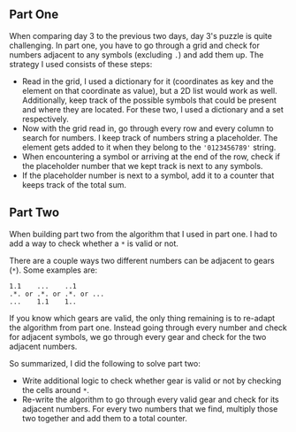 ## Part One

When comparing day 3 to the previous two days, day 3's puzzle is quite challenging. In part one, you have to go through a grid and check for numbers adjacent to any symbols (excluding ```.```) and add them up.
The strategy I used consists of these steps:
- Read in the grid, I used a dictionary for it (coordinates as key and the element on that coordinate as value), but a 2D list would work as well. Additionally, keep track of the possible symbols that could be present and where they are located. For these two, I used a dictionary and a set respectively.
- Now with the grid read in, go through every row and every column to search for numbers. I keep track of numbers string a placeholder. The element gets added to it when they belong to the ```'0123456789'``` string.
- When encountering a symbol or arriving at the end of the row, check if the placeholder number that we kept track is next to any symbols. 
- If the placeholder number is next to a symbol, add it to a counter that keeps track of the total sum.

## Part Two
When building part two from the algorithm that I used in part one. I had to add a way to check whether a ```*``` is valid or not.

There are a couple ways two different numbers can be adjacent to gears (```*```). Some examples are:
```
1.1    ...    ..1
.*. or .*. or .*. or ...
...    1.1    1..
```

If you know which gears are valid, the only thing remaining is to re-adapt the algorithm from part one. Instead going through every number and check for adjacent symbols, we go through every gear and check for the two adjacent numbers.

So summarized, I did the following to solve part two:
-  Write additional logic to check whether gear is valid or not by checking the cells around ```*```.
- Re-write the algorithm to go through every valid gear and check for its adjacent numbers. For every two numbers that we find, multiply those two together and add them to a total counter.
